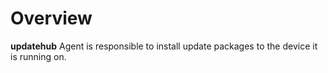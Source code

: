 # Overview

**updatehub** Agent is responsible to install update packages to the device it is running on.

